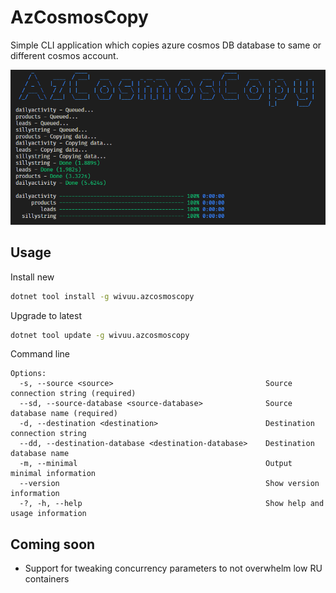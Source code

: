 # AzCosmosCopy

Simple CLI application which copies azure cosmos DB database to same or different cosmos account.

![](./sample.png)

## Usage

Install new
```sh
dotnet tool install -g wivuu.azcosmoscopy
```

Upgrade to latest
```sh
dotnet tool update -g wivuu.azcosmoscopy
```

Command line
```
Options:
  -s, --source <source>                                  Source connection string (required)
  --sd, --source-database <source-database>              Source database name (required)    
  -d, --destination <destination>                        Destination connection string      
  --dd, --destination-database <destination-database>    Destination database name
  -m, --minimal                                          Output minimal information
  --version                                              Show version information
  -?, -h, --help                                         Show help and usage information   
```


## Coming soon
- Support for tweaking concurrency parameters to not overwhelm low RU containers